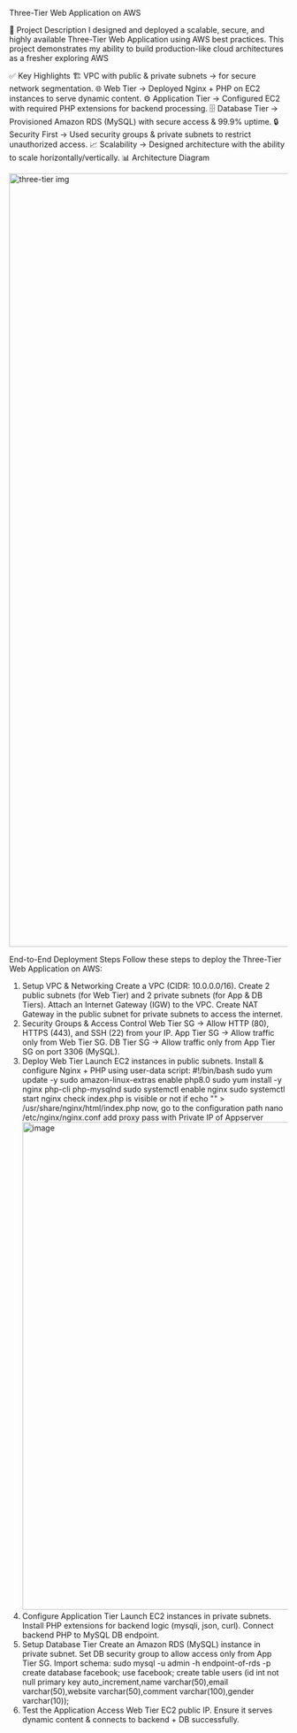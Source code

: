 Three-Tier Web Application on AWS

🔹 Project Description
    I designed and deployed a scalable, secure, and highly available Three-Tier Web Application using AWS best practices. This project demonstrates my ability to build production-like        cloud architectures as a fresher exploring AWS
    
✅ Key Highlights
🏗 VPC with public & private subnets → for secure network segmentation.
🌐 Web Tier → Deployed Nginx + PHP on EC2 instances to serve dynamic content.
⚙️ Application Tier → Configured EC2 with required PHP extensions for backend processing.
🗄 Database Tier → Provisioned Amazon RDS (MySQL) with secure access & 99.9% uptime.
🔒 Security First → Used security groups & private subnets to restrict unauthorized access.
📈 Scalability → Designed architecture with the ability to scale horizontally/vertically.
📊 Architecture Diagram

<img width="917" height="1399" alt="three-tier img" src="https://github.com/user-attachments/assets/d24904de-4cc4-4a89-bdc0-6a1a7c40a76f" />

End-to-End Deployment Steps
Follow these steps to deploy the Three-Tier Web Application on AWS:
1. Setup VPC & Networking
   Create a VPC (CIDR: 10.0.0.0/16).
   Create 2 public subnets (for Web Tier) and 2 private subnets (for App & DB Tiers).
   Attach an Internet Gateway (IGW) to the VPC.
   Create NAT Gateway in the public subnet for private subnets to access the internet.
2. Security Groups & Access Control
   Web Tier SG → Allow HTTP (80), HTTPS (443), and SSH (22) from your IP.
   App Tier SG → Allow traffic only from Web Tier SG.
   DB Tier SG → Allow traffic only from App Tier SG on port 3306 (MySQL).
3. Deploy Web Tier
   Launch EC2 instances in public subnets.
   Install & configure Nginx + PHP using user-data script:
   #!/bin/bash
   sudo yum update -y
   sudo amazon-linux-extras enable php8.0
   sudo yum install -y nginx php-cli php-mysqlnd
   sudo systemctl enable nginx
   sudo systemctl start nginx
   check index.php is visible or not if
   echo "<?php phpinfo(); ?>" > /usr/share/nginx/html/index.php
   now, go to the configuration path nano /etc/nginx/nginx.conf add proxy pass with Private IP of Appserver
   <img width="2844" height="882" alt="image" src="https://github.com/user-attachments/assets/1b99d27a-d03c-4d57-a84a-c5c1fd545021" />   
5. Configure Application Tier
   Launch EC2 instances in private subnets.
   Install PHP extensions for backend logic (mysqli, json, curl).
   Connect backend PHP to MySQL DB endpoint.
6. Setup Database Tier
   Create an Amazon RDS (MySQL) instance in private subnet.
   Set DB security group to allow access only from App Tier SG.
   Import schema:
   sudo mysql -u admin -h endpoint-of-rds -p
   create database facebook;
   use facebook;
   create table users (id int not null primary key auto_increment,name varchar(50),email varchar(50),website varchar(50),comment varchar(100),gender varchar(10));
7. Test the Application
   Access Web Tier EC2 public IP.
   Ensure it serves dynamic content & connects to backend + DB successfully.
